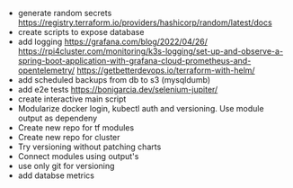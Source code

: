 - generate random secrets https://registry.terraform.io/providers/hashicorp/random/latest/docs
- create scripts to expose database
- add logging https://grafana.com/blog/2022/04/26/ https://rpi4cluster.com/monitoring/k3s-logging/set-up-and-observe-a-spring-boot-application-with-grafana-cloud-prometheus-and-opentelemetry/ https://getbetterdevops.io/terraform-with-helm/
- add scheduled backups from db to s3 (mysqldumb)
- add e2e tests https://bonigarcia.dev/selenium-jupiter/
- create interactive main script
- Modularize docker login, kubectl auth and versioning. Use module output as dependeny
- Create new repo for tf modules
- Create new repo for cluster
- Try versioning without patching charts
- Connect modules using output's 
- use only git for versioning
- add databse metrics
